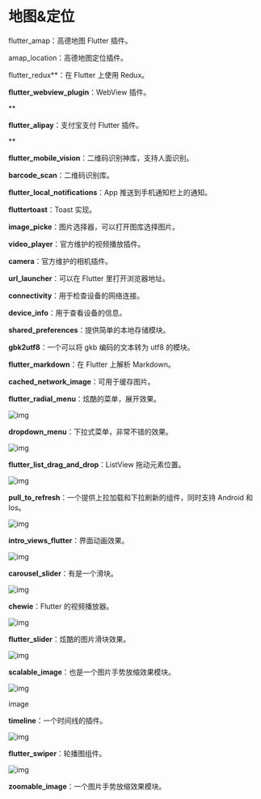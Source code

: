 # 地图&定位

flutter_amap：高德地图 Flutter 插件。

amap_location：高德地图定位插件。





flutter_redux**：在 Flutter 上使用 Redux。

**flutter_webview_plugin**：WebView 插件。

**

**flutter_alipay**：支付宝支付 Flutter 插件。

**

**flutter_mobile_vision**：二维码识别神库，支持人面识别。

**barcode_scan**：二维码识别库。

**flutter_local_notifications**：App 推送到手机通知栏上的通知。

**fluttertoast**：Toast 实现。

**image_picke**：图片选择器，可以打开图库选择图片。

**video_player**：官方维护的视频播放插件。

**camera**：官方维护的相机插件。

**url_launcher**：可以在 Flutter 里打开浏览器地址。

**connectivity**：用于检查设备的网络连接。

**device_info**：用于查看设备的信息。

**shared_preferences**：提供简单的本地存储模块。

**gbk2utf8**：一个可以将 gkb 编码的文本转为 utf8 的模块。

**flutter_markdown**：在 Flutter 上解析 Markdown。

**cached_network_image**：可用于缓存图片。

**flutter_radial_menu**：炫酷的菜单，展开效果。



![img](https:////upload-images.jianshu.io/upload_images/2400087-6c4f1a22215c2ff6.gif?imageMogr2/auto-orient/strip%7CimageView2/2/w/357)





**dropdown_menu**：下拉式菜单，非常不错的效果。



![img](https:////upload-images.jianshu.io/upload_images/2400087-8544cd4b8fb04ce4.gif?imageMogr2/auto-orient/strip%7CimageView2/2/w/303)





**flutter_list_drag_and_drop**：ListView 拖动元素位置。



![img](https:////upload-images.jianshu.io/upload_images/2400087-b9c14b32a5a4a8f1.gif?imageMogr2/auto-orient/strip%7CimageView2/2/w/300)





**pull_to_refresh**：一个提供上拉加载和下拉刷新的组件，同时支持 Android 和 Ios。



![img](https:////upload-images.jianshu.io/upload_images/2400087-6f00b90a7aa13ffb.gif?imageMogr2/auto-orient/strip%7CimageView2/2/w/585)





**intro_views_flutter**：界面动画效果。



![img](https:////upload-images.jianshu.io/upload_images/2400087-41e9ea580c1a3f91.gif?imageMogr2/auto-orient/strip%7CimageView2/2/w/378)





**carousel_slider**：有是一个滑块。



![img](https:////upload-images.jianshu.io/upload_images/2400087-858f83c9457e738e.gif?imageMogr2/auto-orient/strip%7CimageView2/2/w/388)





**chewie**：Flutter 的视频播放器。



![img](https:////upload-images.jianshu.io/upload_images/2400087-672e6aee95b163d1.png?imageMogr2/auto-orient/strip%7CimageView2/2/w/320)





**flutter_slider**：炫酷的图片滑块效果。



![img](https:////upload-images.jianshu.io/upload_images/2400087-a650a6efd346cefe.png?imageMogr2/auto-orient/strip%7CimageView2/2/w/320)





**scalable_image**：也是一个图片手势放缩效果模块。



![img](https:////upload-images.jianshu.io/upload_images/2400087-7de8c9e8a7586655.gif?imageMogr2/auto-orient/strip%7CimageView2/2/w/296)

image



**timeline**：一个时间线的插件。



![img](https:////upload-images.jianshu.io/upload_images/2400087-9167ee44e48bae9c.png?imageMogr2/auto-orient/strip%7CimageView2/2/w/852)





**flutter_swiper**：轮播图组件。



![img](https:////upload-images.jianshu.io/upload_images/2400087-888af2225f8bbb0d.gif?imageMogr2/auto-orient/strip%7CimageView2/2/w/360)





**zoomable_image**：一个图片手势放缩效果模块。
